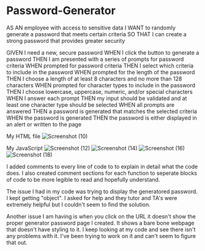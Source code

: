 # Password-Generator

AS AN employee with access to sensitive data
I WANT to randomly generate a password that meets certain criteria
SO THAT I can create a strong password that provides greater security

GIVEN I need a new, secure password
WHEN I click the button to generate a password
THEN I am presented with a series of prompts for password criteria
WHEN prompted for password criteria
THEN I select which criteria to include in the password
WHEN prompted for the length of the password
THEN I choose a length of at least 8 characters and no more than 128 characters
WHEN prompted for character types to include in the password
THEN I choose lowercase, uppercase, numeric, and/or special characters
WHEN I answer each prompt
THEN my input should be validated and at least one character type should be selected
WHEN all prompts are answered
THEN a password is generated that matches the selected criteria
WHEN the password is generated
THEN the password is either displayed in an alert or written to the page

My HTML file 
![Screenshot (10)](https://user-images.githubusercontent.com/79673757/114328508-7891e800-9b02-11eb-9f04-51ff8588600b.png)

My JavaScript
![Screenshot (12)](https://user-images.githubusercontent.com/79673757/114328561-a1b27880-9b02-11eb-8207-355796d13f1d.png)
![Screenshot (14)](https://user-images.githubusercontent.com/79673757/114328637-d0305380-9b02-11eb-8c8b-dcdfbfaa81e8.png)
![Screenshot (16)](https://user-images.githubusercontent.com/79673757/114328691-f229d600-9b02-11eb-91a5-f86e0ad6c94b.png)
![Screenshot (18)](https://user-images.githubusercontent.com/79673757/114328727-0cfc4a80-9b03-11eb-8810-2785aa703423.png)

I added comments to every line of code to to explain in detail what the code does. I also created comment sections for each function to seperate blocks of code
to be more legible to read and hopefully understand.

The issue I had in my code was trying to display the generatored password. I kept getting "object". I asked for help and they tutor and TA's were extremely helpful
but I couldn't seem to find the solution. 

Another issue I am having is when you click on the URL it doesn't show the proper generator password page I created. It shows a bare bone webpage that doesn't have styling
to it. I keep looking at my code and see there isn't any problems with it. I've been trying to work on it and can't seem to figure that out. 



